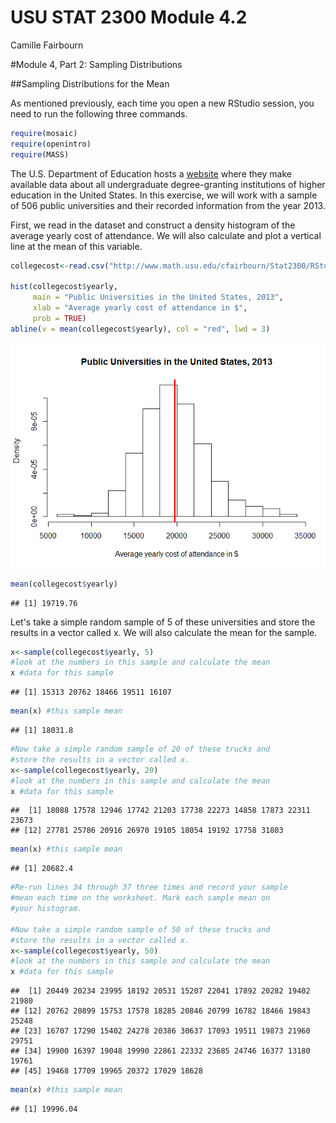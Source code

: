 # USU STAT 2300 Module 4.2
Camille Fairbourn  

#Module 4, Part 2: Sampling Distributions

##Sampling Distributions for the Mean

As mentioned previously, each time you open a new RStudio session, you need to run the following three commands.


```r
require(mosaic)
require(openintro)
require(MASS)
```

The U.S. Department of Education hosts a [website](https://collegescorecard.ed.gov/data/) where they make available data about all undergraduate degree-granting institutions of higher education in the United States. In this exercise, we will work with a sample of 506 public universities and their recorded information from the year 2013.

First, we read in the dataset and construct a density histogram of the average yearly cost of attendance. We will also calculate and plot a vertical line at the mean of this variable.

```r
collegecost<-read.csv("http://www.math.usu.edu/cfairbourn/Stat2300/RStudioFiles/data/collegecost.csv")

hist(collegecost$yearly,
     main = "Public Universities in the United States, 2013",
     xlab = "Average yearly cost of attendance in $",
     prob = TRUE)
abline(v = mean(collegecost$yearly), col = "red", lwd = 3)
```

![](Module04-2_files/figure-html/unnamed-chunk-2-1.png)<!-- -->

```r
mean(collegecost$yearly)
```

```
## [1] 19719.76
```

Let's take a simple random sample of 5 of these universities and store the results in a vector called x. We will also calculate the mean for the sample.


```r
x<-sample(collegecost$yearly, 5)
#look at the numbers in this sample and calculate the mean
x #data for this sample
```

```
## [1] 15313 20762 18466 19511 16107
```

```r
mean(x) #this sample mean
```

```
## [1] 18031.8
```

```r
#Now take a simple random sample of 20 of these trucks and
#store the results in a vector called x.
x<-sample(collegecost$yearly, 20)
#look at the numbers in this sample and calculate the mean
x #data for this sample
```

```
##  [1] 18088 17578 12946 17742 21203 17738 22273 14858 17873 22311 23673
## [12] 27781 25786 20916 26970 19105 18054 19192 17758 31803
```

```r
mean(x) #this sample mean
```

```
## [1] 20682.4
```

```r
#Re-run lines 34 through 37 three times and record your sample 
#mean each time on the worksheet. Mark each sample mean on 
#your histogram.

#Now take a simple random sample of 50 of these trucks and
#store the results in a vector called x.
x<-sample(collegecost$yearly, 50)
#look at the numbers in this sample and calculate the mean
x #data for this sample
```

```
##  [1] 20449 20234 23995 18192 20531 15207 22041 17892 20282 19402 21980
## [12] 20762 20899 15753 17578 18285 20846 20799 16782 18466 19843 25248
## [23] 16707 17290 15402 24278 20386 30637 17093 19511 19873 21960 29751
## [34] 19900 16397 19048 19990 22861 22332 23685 24746 16377 13180 19761
## [45] 19468 17709 19965 20372 17029 18628
```

```r
mean(x) #this sample mean
```

```
## [1] 19996.04
```
